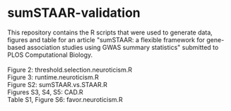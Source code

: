 # sumSTAAR-validation
This repository contains the R scripts that were used to generate data, figures and table for an article "sumSTAAR: a flexible framework for gene-based association studies using GWAS summary statistics" submitted to PLOS Computational Biology.<br/>
<br/>
Figure 2: threshold.selection.neuroticism.R<br/>
Figure 3: runtime.neuroticism.R<br/>
Figure S2: sumSTAAR.vs.STAAR.R<br/>
Figures S3, S4, S5: CAD.R<br/>
Table S1, Figure S6: favor.neuroticism.R<br/>
